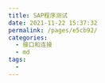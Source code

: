 ```yaml
---
title: SAP程序测试
date: 2021-11-22 15:37:32
permalink: /pages/e5cb92/
categories:
  - 接口和连接
  - md
tags:
  - 
---
```

